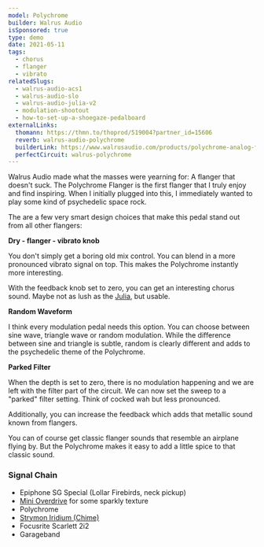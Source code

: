 ```yaml
---
model: Polychrome
builder: Walrus Audio
isSponsored: true
type: demo
date: 2021-05-11
tags:
  - chorus
  - flanger
  - vibrato
relatedSlugs:
  - walrus-audio-acs1
  - walrus-audio-slo
  - walrus-audio-julia-v2
  - modulation-shootout
  - how-to-set-up-a-shoegaze-pedalboard
externalLinks:
  thomann: https://thmn.to/thoprod/519004?partner_id=15606
  reverb: walrus-audio-polychrome
  builderLink: https://www.walrusaudio.com/products/polychrome-analog-flanger
  perfectCircuit: walrus-polychrome
---
```


Walrus Audio made what the masses were yearning for: A flanger that doesn't suck. The Polychrome Flanger is the first flanger that I truly enjoy and find inspiring. When I initially plugged into this, I immediately wanted to play some kind of psychedelic space rock.

The are a few very smart design choices that make this pedal stand out from all other flangers:

**Dry - flanger - vibrato knob**

You don't simply get a boring old mix control. You can blend in a more pronounced vibrato signal on top. This makes the Polychrome instantly more interesting.

With the feedback knob set to zero, you can get an interesting chorus sound. Maybe not as lush as the [Julia](/demos/walrus-audio-julia-v2), but usable.

**Random Waveform**

I think every modulation pedal needs this option. You can choose between sine wave, triangle wave or random modulation. While the difference between sine and triangle is subtle, random is clearly different and adds to the psychedelic theme of the Polychrome.

**Parked Filter**

When the depth is set to zero, there is no modulation happening and we are left with the filter part of the circuit. We can now set the sweep to a "parked" filter setting. Think of cocked wah but less pronounced.

Additionally, you can increase the feedback which adds that metallic sound known from flangers.

You can of course get classic flanger sounds that resemble an airplane flying by. But the Polychrome makes it easy to add a little spice to that classic sound.

### Signal Chain

- Epiphone SG Special (Lollar Firebirds, neck pickup)
- [Mini Overdrive](/demos/smallsound-bigsound-mini) for some sparkly texture
- Polychrome
- [Strymon Iridium (Chime)](/demos/strymon-iridium)
- Focusrite Scarlett 2i2
- Garageband
